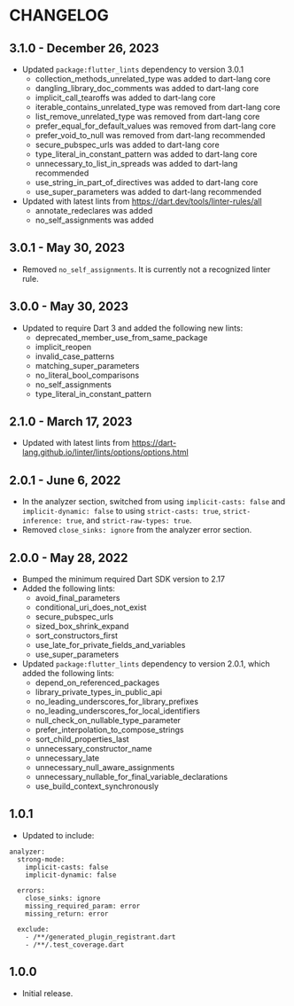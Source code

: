 # CHANGELOG

## 3.1.0 - December 26, 2023

* Updated `package:flutter_lints` dependency to version 3.0.1
  * collection_methods_unrelated_type was added to dart-lang core
  * dangling_library_doc_comments was added to dart-lang core
  * implicit_call_tearoffs was added to dart-lang core
  * iterable_contains_unrelated_type was removed from dart-lang core
  * list_remove_unrelated_type was removed from dart-lang core
  * prefer_equal_for_default_values was removed from dart-lang core
  * prefer_void_to_null was removed from dart-lang recommended
  * secure_pubspec_urls was added to dart-lang core
  * type_literal_in_constant_pattern was added to dart-lang core
  * unnecessary_to_list_in_spreads was added to dart-lang recommended
  * use_string_in_part_of_directives was added to dart-lang core
  * use_super_parameters was added to dart-lang recommended
* Updated with latest lints from https://dart.dev/tools/linter-rules/all
  * annotate_redeclares was added
  * no_self_assignments was added

## 3.0.1 - May 30, 2023

* Removed `no_self_assignments`. It is currently not a recognized linter rule.

## 3.0.0 - May 30, 2023

* Updated to require Dart 3 and added the following new lints:
  * deprecated_member_use_from_same_package
  * implicit_reopen
  * invalid_case_patterns
  * matching_super_parameters
  * no_literal_bool_comparisons
  * no_self_assignments
  * type_literal_in_constant_pattern

## 2.1.0 - March 17, 2023

* Updated with latest lints from https://dart-lang.github.io/linter/lints/options/options.html

## 2.0.1 - June 6, 2022

* In the analyzer section, switched from using `implicit-casts: false` and `implicit-dynamic: false` to using `strict-casts: true`, `strict-inference: true`, and `strict-raw-types: true`.
* Removed `close_sinks: ignore` from the analyzer error section.

## 2.0.0 - May 28, 2022

* Bumped the minimum required Dart SDK version to 2.17
* Added the following lints:
  * avoid_final_parameters
  * conditional_uri_does_not_exist
  * secure_pubspec_urls
  * sized_box_shrink_expand
  * sort_constructors_first
  * use_late_for_private_fields_and_variables
  * use_super_parameters
* Updated `package:flutter_lints` dependency to version 2.0.1, which added the following lints:
  * depend_on_referenced_packages
  * library_private_types_in_public_api
  * no_leading_underscores_for_library_prefixes
  * no_leading_underscores_for_local_identifiers
  * null_check_on_nullable_type_parameter
  * prefer_interpolation_to_compose_strings
  * sort_child_properties_last
  * unnecessary_constructor_name
  * unnecessary_late
  * unnecessary_null_aware_assignments
  * unnecessary_nullable_for_final_variable_declarations
  * use_build_context_synchronously

## 1.0.1

* Updated to include:
```
analyzer:
  strong-mode:
    implicit-casts: false
    implicit-dynamic: false

  errors:
    close_sinks: ignore
    missing_required_param: error
    missing_return: error

  exclude:
    - /**/generated_plugin_registrant.dart
    - /**/.test_coverage.dart
```

## 1.0.0

* Initial release.
